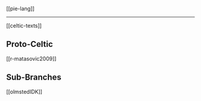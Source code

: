 [[pie-lang]]

---

[[celtic-texts]]

## Proto-Celtic
[[r-matasovic2009]]

## Sub-Branches

[[olmstedIDK]]